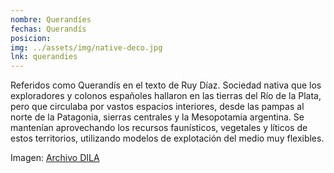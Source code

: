 ```yaml
---
nombre: Querandíes
fechas: Querandís
posicion: 
img: ../assets/img/native-deco.jpg
lnk: querandies
---
```


<p>Referidos como Querandís en el texto de Ruy Díaz. Sociedad nativa que los exploradores y colonos españoles hallaron en las tierras del Río de la Plata, pero que circulaba por vastos espacios interiores, desde las pampas al norte de la Patagonia, sierras centrales y la Mesopotamia argentina. Se mantenían aprovechando los recursos faunísticos, vegetales y líticos de estos territorios, utilizando modelos de explotación del medio muy flexibles.</p>

<span>Imagen: <a href="http://www.caicyt-conicet.gov.ar/dila/files/original/d1a9079de9ff4da707dda948f7a048c0.jpg" target="blank_">Archivo DILA</a></span>